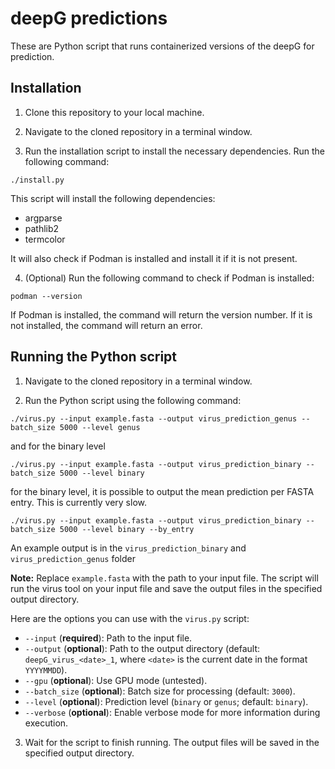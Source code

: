 # deepG predictions

These are Python script that runs containerized versions of the deepG for prediction.

## Installation

1. Clone this repository to your local machine.

2. Navigate to the cloned repository in a terminal window.

3. Run the installation script to install the necessary dependencies. Run the following command:

```
./install.py
```

This script will install the following dependencies:

* argparse
* pathlib2
* termcolor

It will also check if Podman is installed and install it if it is not present.

4. (Optional) Run the following command to check if Podman is installed:

```
podman --version
```

If Podman is installed, the command will return the version number. If it is not installed, the command will return an error.

## Running the Python script

1. Navigate to the cloned repository in a terminal window.

2. Run the Python script using the following command:

```
./virus.py --input example.fasta --output virus_prediction_genus --batch_size 5000 --level genus
```

and for the binary level

```
./virus.py --input example.fasta --output virus_prediction_binary --batch_size 5000 --level binary
```

for the binary level, it is possible to output the mean prediction per FASTA entry. This is currently very slow. 

```
./virus.py --input example.fasta --output virus_prediction_binary --batch_size 5000 --level binary --by_entry
```


An example output is in the `virus_prediction_binary` and `virus_prediction_genus` folder 

**Note:** Replace `example.fasta` with the path to your input file. The script will run the virus tool on your input file and save the output files in the specified output directory.

Here are the options you can use with the `virus.py` script:

* `--input` (**required**): Path to the input file.
* `--output` (**optional**): Path to the output directory (default: `deepG_virus_<date>_1`, where `<date>` is the current date in the format `YYYYMMDD`).
* `--gpu` (**optional**): Use GPU mode (untested).
* `--batch_size` (**optional**): Batch size for processing (default: `3000`).
* `--level` (**optional**): Prediction level (`binary` or `genus`; default: `binary`).
* `--verbose` (**optional**): Enable verbose mode for more information during execution.

3. Wait for the script to finish running. The output files will be saved in the specified output directory.